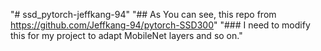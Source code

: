 "# ssd_pytorch-jeffkang-94" 
"## As You can see, this repo from https://github.com/Jeffkang-94/pytorch-SSD300" 
"### I need to modify this for my project to adapt MobileNet layers and so on." 
